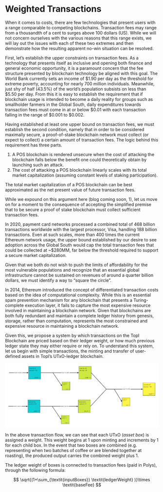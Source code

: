 # Weighted Transactions

When it comes to costs, there are few technologies that present users with a range comparable to competing blockchains. Transaction fees may range from a thousandth of a cent to surges above 100 dollars (US). While we will not concern ourselves with the various reasons that this range exists, we will lay out the issues with each of these two extremes and then demonstrate how the resulting apparent no-win situation can be resolved.

First, let’s establish the upper constraints on transaction fees. As a technology that presents itself as inclusive and opening both finance and general economic opportunity, it is a paramount concern that the fee structure presented by blockchain technology be aligned with this goal. The World Bank currently sets an income of $1.90 per day as the threshold for extreme poverty, accounting for nearly 700 million individuals. Meanwhile, just shy of half (43.5%) of the world’s population subsists on less than $5.50 per day. From this it is easy to establish the requirement that if blockchain usage is intended to become a daily reality for groups such as smallholder farmers in the Global South, daily expenditures towards transaction fees must come in at or below $0.01 with each transaction falling in the range of $0.001 to $0.002.

Having established at least one upper bound on transaction fees, we must establish the second condition, namely that in order to be considered maximally secure, a proof-of-stake blockchain network must collect (or expect to collect) a certain amount of transaction fees. The logic behind this requirement has three parts.

1. A POS blockchain is rendered unsecure when the cost of attacking the blockchain falls below the benefit one could theoretically obtain by launching such an attack.
2. The cost of attacking a POS blockchain linearly scales with its total market capitalization (assuming constant levels of staking participation).

The total market capitalization of a POS blockchain can be best approximated as the net present value of future transaction fees.

While we expound on this argument here (blog coming soon, 1), let us move on for a moment to the consequence of accepting the simplified premise that to be secure a proof of stake blockchain must collect sufficient transaction fees.

In 2020, payment card networks processed a combined total of 468 billion transactions worldwide with the largest processor, Visa, handling 188 billion transactions. Even at such scales, more than 400 times the current Ethereum network usage, the upper bound established by our desire to see adoption across the Global South would cap the total transaction fees that could be collected at ~$280MM, far below the threshold required to support a secure market capitalization.

Given that we both do not wish to push the limits of affordability for the most vulnerable populations and recognize that an essential global infrastructure cannot be sustained on revenues of around a quarter billion dollars, we must identify a way to “square the circle”.




In 2014, Ethereum introduced the concept of differentiated transaction costs based on the idea of computational complexity. While this is an essential spam prevention mechanism for any blockchain that presents a Turing-complete execution layer, it fails to capture the most expensive resource involved in maintaining a blockchain network. Given that blockchains are both fully redundant and maintain a complete ledger history from genesis, storage, rather than computation, represents the most constrained and expensive resource in maintaining a blockchain network.

Given this, we propose a system by which transactions on the Topl Blockchain are priced based on their ledger weight, or how much previous ledger state they may either require or rely on. To understand this system, let us begin with simple transactions, the minting and transfer of user-defined assets in Topl’s UTxO-ledger blockchain.

![](<../assets/Weighted Transactions - Frame 1.jpg>)

In the above transaction flow, we can see that each UTxO (_asset box_) is assigned a weight. This weight begins at 1 upon minting and increments by 1 for each child box. In the event that two boxes are combined (e.g. representing when two batches of coffee or are blended together at roasting), the produced output carries the combined weight plus 1.

The ledger weight of boxes is connected to transaction fees (paid in Polys), through the following formula:

$$
\sqrt{(1+\sum_{\textit{inputBoxes}} \textit{ledgerWeight} )}\times \textit{baseFee}
$$
